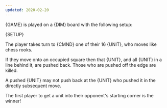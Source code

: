 ```yaml
---
updated: 2020-02-20
---
```


{GAME} is played on a {DIM} board with the following setup:

{SETUP}

The player takes turn to {CMND} one of their 16 {UNIT}, who moves like chess rooks.

If they move onto an occupied square then that {UNIT}, and all {UNIT} in a line behind it, are pushed back. Those who are pushed off the edge are killed.

A pushed {UNIT} may not push back at the {UNIT} who pushed it in the directly subsequent move.

The first player to get a unit into their opponent's starting corner is the winner!
